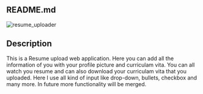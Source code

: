 ## README.md

![resume_uploader](https://user-images.githubusercontent.com/20764328/123143830-cae57280-d47c-11eb-9f12-a68d106b1300.PNG)

## Description
This is a Resume upload web application. Here you can add all the information of you with your profile picture and curriculam vita.  You can all watch you resume and can also download your curriculam vita that you uploaded. Here I use all kind of input like drop-down, bullets, checkbox and many more. In future more functionality will be merged.
